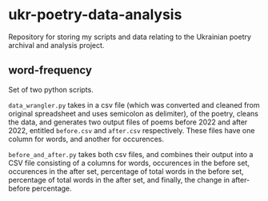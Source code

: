 # ukr-poetry-data-analysis
Repository for storing my scripts and data relating to the Ukrainian poetry archival and analysis project.

## word-frequency
Set of two python scripts.

`data_wrangler.py` takes in a csv file (which was converted and cleaned from original spreadsheet and uses semicolon as delimiter), of the poetry, cleans the data, and generates two output files of poems before 2022 and after 2022, entitled `before.csv` and `after.csv` respectively. These files have one column for words, and another for occurences.

`before_and_after.py` takes both csv files, and combines their output into a CSV file consisting of a columns for words, occurences in the before set, occurences in the after set, percentage of total words in the before set, percentage of total words in the after set,
and finally, the change in after-before percentage.